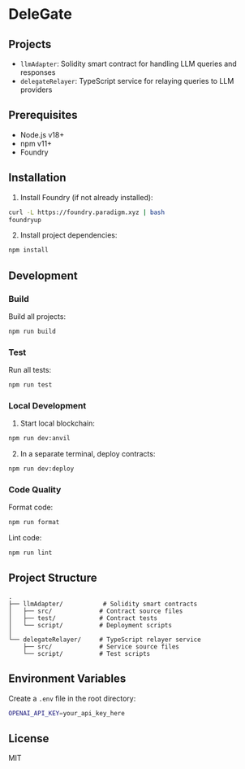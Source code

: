 # DeleGate



## Projects

- `llmAdapter`: Solidity smart contract for handling LLM queries and responses
- `delegateRelayer`: TypeScript service for relaying queries to LLM providers

## Prerequisites

- Node.js v18+
- npm v11+
- Foundry

## Installation

1. Install Foundry (if not already installed):
```bash
curl -L https://foundry.paradigm.xyz | bash
foundryup
```

2. Install project dependencies:
```bash
npm install
```

## Development

### Build
Build all projects:
```bash
npm run build
```

### Test
Run all tests:
```bash
npm run test
```

### Local Development
1. Start local blockchain:
```bash
npm run dev:anvil
```

2. In a separate terminal, deploy contracts:
```bash
npm run dev:deploy
```

### Code Quality

Format code:
```bash
npm run format
```

Lint code:
```bash
npm run lint
```

## Project Structure

```
.
├── llmAdapter/           # Solidity smart contracts
│   ├── src/             # Contract source files
│   ├── test/            # Contract tests
│   └── script/          # Deployment scripts
│
└── delegateRelayer/     # TypeScript relayer service
    ├── src/             # Service source files
    └── script/          # Test scripts
```

## Environment Variables

Create a `.env` file in the root directory:
```bash
OPENAI_API_KEY=your_api_key_here
```

## License

MIT